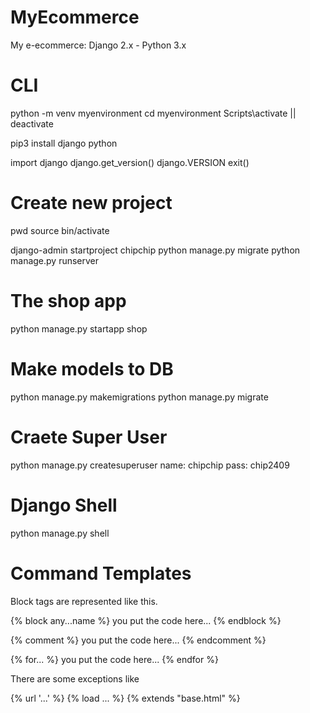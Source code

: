# MyEcommerce
My e-ecommerce: Django 2.x - Python 3.x

# CLI
python -m venv myenvironment
cd myenvironment
Scripts\activate || deactivate

pip3 install django
python

import django
django.get_version()
django.VERSION
exit()

# Create new project
pwd
source bin/activate

django-admin startproject chipchip
python manage.py migrate
python manage.py runserver

# The shop app
python manage.py startapp shop

# Make models to DB
python manage.py makemigrations
python manage.py migrate

# Craete Super User
python manage.py createsuperuser
name: chipchip
pass: chip2409

# Django Shell
python manage.py shell

# Command Templates

Block tags are represented like this.

{% block any...name %}
  you put the code here...
{% endblock %}
 
{% comment %}
  you put the code here...
{% endcomment %}
 
{% for... %}
  you put the code here...
{% endfor %}
 
 There are some exceptions like
 
{% url '...' %}
{% load ... %}
{% extends "base.html" %}
